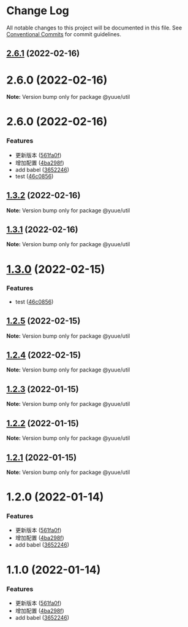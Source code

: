 # Change Log

All notable changes to this project will be documented in this file.
See [Conventional Commits](https://conventionalcommits.org) for commit guidelines.

## [2.6.1](https://github.com/frorz1/lerna-pnpm/compare/@yuue/util@1.3.2...@yuue/util@2.6.1) (2022-02-16)



# 2.6.0 (2022-02-16)

**Note:** Version bump only for package @yuue/util





# 2.6.0 (2022-02-16)


### Features

* 更新版本 ([561fa0f](https://github.com/frorz1/lerna-pnpm/commit/561fa0fda7f7e94b2096271ba5906d01af2a9abe))
* 增加配置 ([4ba298f](https://github.com/frorz1/lerna-pnpm/commit/4ba298f6b7fa3feb851e71a950cb71924fc1c340))
* add babel ([3652246](https://github.com/frorz1/lerna-pnpm/commit/36522463981acf82c286032e5671a2f924fa93c5))
* test ([46c0856](https://github.com/frorz1/lerna-pnpm/commit/46c085609737c01343e4e4577f3e936811db678f))





## [1.3.2](https://github.com/frorz1/lerna-pnpm/compare/@yuue/util@1.3.1...@yuue/util@1.3.2) (2022-02-16)

**Note:** Version bump only for package @yuue/util





## [1.3.1](https://github.com/frorz1/lerna-pnpm/compare/@yuue/util@1.3.0...@yuue/util@1.3.1) (2022-02-16)

**Note:** Version bump only for package @yuue/util





# [1.3.0](https://github.com/frorz1/lerna-pnpm/compare/@yuue/util@1.2.5...@yuue/util@1.3.0) (2022-02-15)


### Features

* test ([46c0856](https://github.com/frorz1/lerna-pnpm/commit/46c085609737c01343e4e4577f3e936811db678f))





## [1.2.5](https://github.com/frorz1/lerna-pnpm/compare/@yuue/util@1.2.4...@yuue/util@1.2.5) (2022-02-15)

**Note:** Version bump only for package @yuue/util





## [1.2.4](https://github.com/frorz1/lerna-pnpm/compare/@yuue/util@1.2.3...@yuue/util@1.2.4) (2022-02-15)

**Note:** Version bump only for package @yuue/util





## [1.2.3](https://github.com/frorz1/lerna-pnpm/compare/@yuue/util@1.2.2...@yuue/util@1.2.3) (2022-01-15)

**Note:** Version bump only for package @yuue/util





## [1.2.2](https://github.com/frorz1/lerna-pnpm/compare/@yuue/util@1.2.1...@yuue/util@1.2.2) (2022-01-15)

**Note:** Version bump only for package @yuue/util





## [1.2.1](https://github.com/frorz1/lerna-pnpm/compare/@yuue/util@1.2.0...@yuue/util@1.2.1) (2022-01-15)

**Note:** Version bump only for package @yuue/util





# 1.2.0 (2022-01-14)


### Features

* 更新版本 ([561fa0f](https://github.com/frorz1/lerna-pnpm/commit/561fa0fda7f7e94b2096271ba5906d01af2a9abe))
* 增加配置 ([4ba298f](https://github.com/frorz1/lerna-pnpm/commit/4ba298f6b7fa3feb851e71a950cb71924fc1c340))
* add babel ([3652246](https://github.com/frorz1/lerna-pnpm/commit/36522463981acf82c286032e5671a2f924fa93c5))





# 1.1.0 (2022-01-14)


### Features

* 更新版本 ([561fa0f](https://github.com/frorz1/lerna-pnpm/commit/561fa0fda7f7e94b2096271ba5906d01af2a9abe))
* 增加配置 ([4ba298f](https://github.com/frorz1/lerna-pnpm/commit/4ba298f6b7fa3feb851e71a950cb71924fc1c340))
* add babel ([3652246](https://github.com/frorz1/lerna-pnpm/commit/36522463981acf82c286032e5671a2f924fa93c5))
